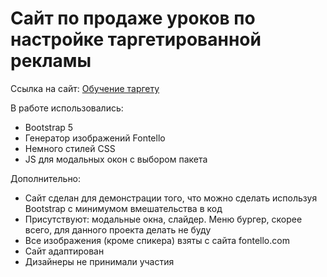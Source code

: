# Сайт по продаже уроков по настройке таргетированной рекламы

Ссылка на сайт: [Обучение таргету](https://mcvold.github.io/online-training)

В работе использовались:
* Bootstrap 5
* Генератор изображений Fontello
* Немного стилей CSS
* JS для модальных окон с выбором пакета

Дополнительно:
* Сайт сделан для демонстрации того, что можно сделать используя Bootstrap с минимумом вмешательства в код
* Присутствуют: модальные окна, слайдер. Меню бургер, скорее всего, для данного проекта делать не буду
* Все изображения (кроме спикера) взяты с сайта fontello.com
* Сайт адаптирован
* Дизайнеры не принимали участия
